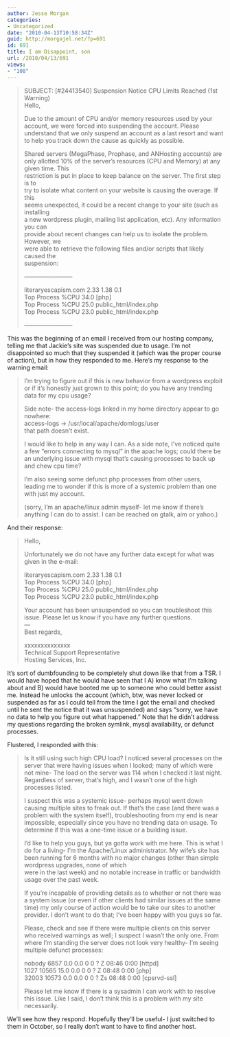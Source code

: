 ```yaml
---
author: Jesse Morgan
categories:
- Uncategorized
date: "2010-04-13T10:58:34Z"
guid: http://morgajel.net/?p=691
id: 691
title: I am Disappoint, son
url: /2010/04/13/691
views:
- "108"
---
```


> SUBJECT: \[#24413540\] Suspension Notice CPU Limits Reached (1st Warning)  
> Hello,
> 
> Due to the amount of CPU and/or memory resources used by your account, we were forced into suspending the account. Please understand that we only suspend an account as a last resort and want to help you track down the cause as quickly as possible.
> 
> Shared servers (MegaPhase, Prophase, and ANHosting accounts) are only allotted 10% of the server’s resources (CPU and Memory) at any given time. This  
> restriction is put in place to keep balance on the server. The first step is to  
> try to isolate what content on your website is causing the overage. If this  
> seems unexpected, it could be a recent change to your site (such as installing  
> a new wordpress plugin, mailing list application, etc). Any information you can  
> provide about recent changes can help us to isolate the problem. However, we  
> were able to retrieve the following files and/or scripts that likely caused the  
> suspension:
> 
> ————————
> 
>  literaryescapism.com 2.33 1.38 0.1  
> Top Process %CPU 34.0 \[php\]  
> Top Process %CPU 25.0 public\_html/index.php  
> Top Process %CPU 23.0 public\_html/index.php
> 
> ————————

This was the beginning of an email I received from our hosting company, telling me that Jackie’s site was suspended due to usage. I’m not disappointed so much that they suspended it (which was the proper course of action), but in how they responded to me. Here’s my response to the warning email:

> I’m trying to figure out if this is new behavior from a wordpress exploit or if it’s honestly just grown to this point; do you have any trending data for my cpu usage?
> 
> Side note- the access-logs linked in my home directory appear to go nowhere:  
> access-logs -&gt; /usr/local/apache/domlogs/user  
> that path doesn’t exist.
> 
> I would like to help in any way I can. As a side note, I’ve noticed quite a few “errors connecting to mysql” in the apache logs; could there be an underlying issue with mysql that’s causing processes to back up and chew cpu time?
> 
> I’m also seeing some defunct php processes from other users, leading me to wonder if this is more of a systemic problem than one with just my account.
> 
> (sorry, I’m an apache/linux admin myself- let me know if there’s anything I can do to assist. I can be reached on gtalk, aim or yahoo.)

And their response:

> Hello,
> 
> Unfortunately we do not have any further data except for what was given in the e-mail:
> 
>  literaryescapism.com 2.33 1.38 0.1  
> Top Process %CPU 34.0 \[php\]  
> Top Process %CPU 25.0 public\_html/index.php  
> Top Process %CPU 23.0 public\_html/index.php
> 
> Your account has been unsuspended so you can troubleshoot this issue. Please let us know if you have any further questions.  
> —  
> Best regards,
> 
> xxxxxxxxxxxxxx  
> Technical Support Representative  
> Hosting Services, Inc.

It’s sort of dumbfounding to be completely shut down like that from a TSR. I would have hoped that he would have seen that I A) know what I’m talking about and B) would have booted me up to someone who could better assist me. Instead he unlocks the account (which, btw, was never locked or suspended as far as I could tell from the time I got the email and checked until he sent the notice that it was unsuspended) and says “sorry, we have no data to help you figure out what happened.” Note that he didn’t address my questions regarding the broken symlink, mysql availability, or defunct processes.

Flustered, I responded with this:

> Is it still using such high CPU load? I noticed several processes on the server that were having issues when I looked; many of which were not mine- The load on the server was 114 when I checked it last night. Regardless of server, that’s high, and I wasn’t one of the high processes listed.
> 
> I suspect this was a systemic issue- perhaps mysql went down causing multiple sites to freak out. If that’s the case (and there was a problem with the system itself), troubleshooting from my end is near impossible, especially since you have no trending data on usage. To determine if this was a one-time issue or a building issue.
> 
> I’d like to help you guys, but ya gotta work with me here. This is what I do for a living- I’m the Apache/Linux administrator. My wife’s site has been running for 6 months with no major changes (other than simple wordpress upgrades, none of which  
> were in the last week) and no notable increase in traffic or bandwidth usage over the past week.
> 
> If you’re incapable of providing details as to whether or not there was a system issue (or even if other clients had similar issues at the same time) my only course of action would be to take our sites to another provider. I don’t want to do that; I’ve been happy with you guys so far.
> 
> Please, check and see if there were multiple clients on this server who received warnings as well; I suspect I wasn’t the only one. From where I’m standing the server does not look very healthy- I’m seeing multiple defunct processes:
> 
> nobody 6857 0.0 0.0 0 0 ? Z 08:46 0:00 \[httpd\] <defunct>  
> 1027 10565 15.0 0.0 0 0 ? Z 08:48 0:00 \[php\] </defunct><defunct>  
> 32003 10573 0.0 0.0 0 0 ? Zs 08:48 0:00 \[cpsrvd-ssl\] </defunct><defunct></defunct>
> 
> Please let me know if there is a sysadmin I can work with to resolve this issue. Like I said, I don’t think this is a problem with my site necessarily.

We’ll see how they respond. Hopefully they’ll be useful- I just switched to them in October, so I really don’t want to have to find another host.